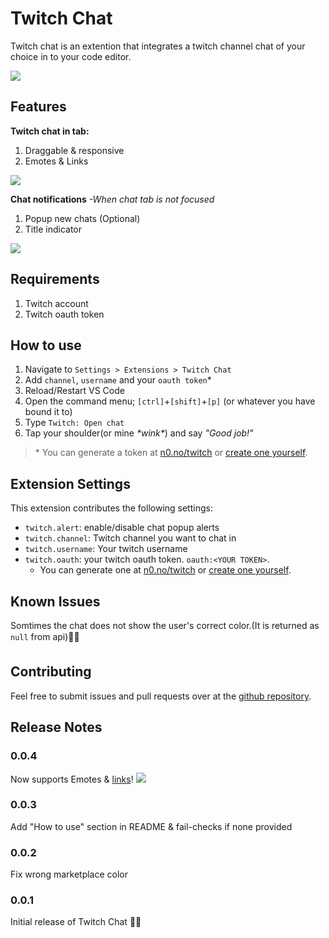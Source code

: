 
# Twitch Chat

Twitch chat is an extention that integrates a twitch channel chat of your choice in to your code editor.

![](https://i.gyazo.com/07c6fa0478cf31f2d0a92a75e7dd790b.gif)

## Features

 **Twitch chat in tab:**
 1. Draggable & responsive
 2. Emotes & Links

![](https://i.gyazo.com/b37c04b5398ffae277e4010cb09d3b25.png)

**Chat notifications** *-When chat tab is not focused*
 1. Popup new chats (Optional)
 2. Title indicator

![](https://i.gyazo.com/d268441028f9f78fa288eba87ace0b52.png)

## Requirements

 1. Twitch account
 2. Twitch oauth token

## How to use

 1. Navigate to `Settings > Extensions > Twitch Chat`
 2. Add `channel`, `username` and your `oauth token`*
 3. Reload/Restart VS Code
 4. Open the command menu; `[ctrl]`+`[shift]`+`[p]` (or whatever you have bound it to)
 5. Type `Twitch: Open chat`
 6. Tap your shoulder(or mine *\*wink\**) and say *"Good job!"*

>\* You can generate a token at [n0.no/twitch](https://n0.no/twitch/) or [create one yourself](https://dev.twitch.tv/docs/authentication/getting-tokens-oauth/).

## Extension Settings

This extension contributes the following settings:

* `twitch.alert`: enable/disable chat popup alerts
* `twitch.channel`: Twitch channel you want to chat in 
* `twitch.username`: Your twitch username
* `twitch.oauth`: your twitch oauth token. `oauth:<YOUR TOKEN>`. 
	* You can generate one at [n0.no/twitch](https://n0.no/twitch/) or [create one yourself](https://dev.twitch.tv/docs/authentication/getting-tokens-oauth/).

## Known Issues
Somtimes the chat does not show the user's correct color.(It is returned as `null` from api)🤷‍♂️

## Contributing
Feel free to submit issues and pull requests over at the [github repository](https://github.com/BlitZz96/vs-code-twitch-chat).

## Release Notes

### 0.0.4

Now supports Emotes & [links]()! ![](https://static-cdn.jtvnw.net/emoticons/v1/88/1.0)

### 0.0.3

Add "How to use" section in README & fail-checks if none provided

### 0.0.2

Fix wrong marketplace color

### 0.0.1

Initial release of Twitch Chat 🎉🎉
